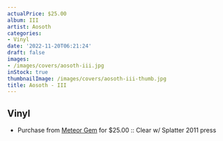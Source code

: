```yaml
---
actualPrice: $25.00
album: III
artist: Aosoth
categories:
- Vinyl
date: '2022-11-20T06:21:24'
draft: false
images:
- /images/covers/aosoth-iii.jpg
inStock: true
thumbnailImage: /images/covers/aosoth-iii-thumb.jpg
title: Aosoth - III
---
```


## Vinyl
* Purchase from [Meteor Gem](https://meteor-gem.com/products/used-aosoth-iii-lp) for $25.00 :: Clear w/ Splatter 2011 press

